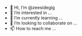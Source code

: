 - 👋 Hi, I’m @zeesidegig
- 👀 I’m interested in ...
- 🌱 I’m currently learning ...
- 💞️ I’m looking to collaborate on ...
- 📫 How to reach me ...

<!---
zeesidegig/zeesidegig is a ✨ special ✨ repository because its `README.md` (this file) appears on your GitHub profile.
You can click the Preview link to take a look at your changes.
--->

